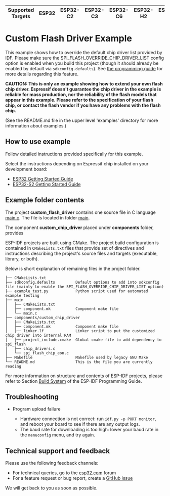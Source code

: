 | Supported Targets | ESP32 | ESP32-C2 | ESP32-C3 | ESP32-C6 | ESP32-H2 | ESP32-P4 | ESP32-S2 | ESP32-S3 |
| ----------------- | ----- | -------- | -------- | -------- | -------- | -------- | -------- | -------- |

# Custom Flash Driver Example

This example shows how to override the default chip driver list provided by IDF. Please make sure the SPI_FLASH_OVERRIDE_CHIP_DRIVER_LIST config option is enabled when you build this project (though it should already be enabled by default via `sdkconfig.defaults`). See [the programming guide](https://docs.espressif.com/projects/esp-idf/en/stable/api-reference/storage/spi_flash_override_driver.html) for more details regarding this feature.

**CAUTION: This is only an example showing how to extend your own flash chip driver. Espressif doesn't guarantee the chip driver in the example is reliable for mass production, nor the reliability of the flash models that appear in this example. Please refer to the specification of your flash chip, or contact the flash vendor if you have any problems with the flash chip.**

(See the README.md file in the upper level 'examples' directory for more information about examples.)

## How to use example

Follow detailed instructions provided specifically for this example.

Select the instructions depending on Espressif chip installed on your development board:

- [ESP32 Getting Started Guide](https://docs.espressif.com/projects/esp-idf/en/stable/get-started/index.html)
- [ESP32-S2 Getting Started Guide](https://docs.espressif.com/projects/esp-idf/en/latest/esp32s2/get-started/index.html)


## Example folder contents

The project **custom_flash_driver** contains one source file in C language [main.c](main/main.c). The file is located in folder [main](main).

The component **custom_chip_driver** placed under **components** folder, provides

ESP-IDF projects are built using CMake. The project build configuration is contained in `CMakeLists.txt` files that provide set of directives and instructions describing the project's source files and targets (executable, library, or both).

Below is short explanation of remaining files in the project folder.

```
├── CMakeLists.txt
├── sdkconfig.defaults         Default options to add into sdkconfig file (mainly to enable the SPI_FLASH_OVERRIDE_CHIP_DRIVER_LIST option)
├── example_test.py            Python script used for automated example testing
├── main
│   ├── CMakeLists.txt
│   ├── component.mk           Component make file
│   └── main.c
├── components/custom_chip_driver
│   ├── CMakeLists.txt
│   ├── component.mk           Component make file
│   ├── linker.lf              Linker script to put the customized chip driver into internal RAM
│   ├── project_include.cmake  Global cmake file to add dependency to spi_flash
│   ├── chip_drivers.c
│   └── spi_flash_chip_eon.c
├── Makefile                   Makefile used by legacy GNU Make
└── README.md                  This is the file you are currently reading
```

For more information on structure and contents of ESP-IDF projects, please refer to Section [Build System](https://docs.espressif.com/projects/esp-idf/en/latest/esp32/api-guides/build-system.html) of the ESP-IDF Programming Guide.

## Troubleshooting

* Program upload failure

    * Hardware connection is not correct: run `idf.py -p PORT monitor`, and reboot your board to see if there are any output logs.
    * The baud rate for downloading is too high: lower your baud rate in the `menuconfig` menu, and try again.

## Technical support and feedback

Please use the following feedback channels:

* For technical queries, go to the [esp32.com](https://esp32.com/) forum
* For a feature request or bug report, create a [GitHub issue](https://github.com/espressif/esp-idf/issues)

We will get back to you as soon as possible.
